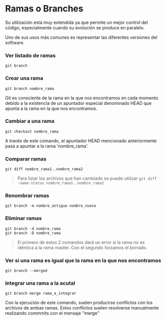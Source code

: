 # Ramas o Branches

Su utilización está muy extendida ya que permite un mejor control del código, especialmente cuando su evolución se produce en paralelo.

Uno de sus usos más comunes es representar las diferentes versiones del software.

### Ver listado de ramas
`git branch`

### Crear una rama
`git branch nombre_rama`

 Git es consciente de la rama en la que nos encontramos en cada momento debido a la existencia de un apuntador especial denominado HEAD que apunta a la rama en la que nos encontramos.

### Cambiar a una rama
`git checkout nombre_rama`

 A través de este comando, el apuntador HEAD mencionado anteriormente pasa a apuntar a la rama 'nombre_rama'.

### Comparar ramas
`git diff nombre_rama1..nombre_rama2`

>Para listar los archivos que han cambiado se puede utilizar `git diff --name-status nombre_rama1..nombre_rama2`

### Renombrar ramas
`git branch -m nombre_antiguo nombre_nuevo`

### Eliminar ramas
~~~
git branch -d nombre_rama
git branch -D nombre_rama
~~~
>El primero de estos 2 comandos dará un error si la rama no es idéntica a la rama master. Con el segundo forzamos el borrado.

### Ver si una rama es igual que la rama en la que nos encontramos
`git branch --merged`

### Integrar una rama a la acutal
`git branch merge rama_a_integrar`

Con la ejecución de este comando, suelen producirse conflictos con los archivos de ambas ramas. Estos conflictos suelen resolverse manualmente realizando commmits con el mensaje "merge"

